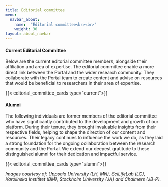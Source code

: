 ```yaml
---
title: Editorial committee
menu:
  navbar_about:
    name:  "Editorial committee<br><br>"
    weight: 30
layout: about_navbar
---
```


#### Current Editorial Committee

Below are the current editorial committee members, alongside their affiliation and area of expertise. The editorial committee enable a more direct link between the Portal and the wider research community. They collaborate with the Portal team to create content and advise on resources that would be beneficial to researchers in their area of expertise.

{{< editorial_committee_cards type="current">}}
<br>

#### Alumni

The following individuals are former members of the editorial committee who have significantly contributed to the development and growth of our platform. During their tenure, they brought invaluable insights from their respective fields, helping to shape the direction of our content and resources. Their legacy continues to influence the work we do, as they laid a strong foundation for the ongoing collaboration between the research community and the Portal. We extend our deepest gratitude to these distinguished alumni for their dedication and impactful service.

{{< editorial_committee_cards type="alumni">}}
<br>

*Images courtesy of: Uppsala University (LH, MN), SciLifeLab (LC), Karolinska Instititet (BM), Stockholm University (JA) and Chalmers (JB-P).*
